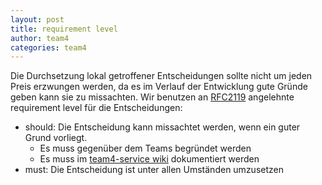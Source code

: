 ```yaml
---
layout: post
title: requirement level
author: team4
categories: team4
---
```

Die Durchsetzung lokal getroffener Entscheidungen sollte nicht um jeden Preis erzwungen werden, da es im Verlauf der Entwicklung gute Gründe geben kann sie zu missachten.
Wir benutzen an [RFC2119](https://tools.ietf.org/html/rfc2119) angelehnte requirement level für die Entscheidungen:

- should: Die Entscheidung kann missachtet werden, wenn ein guter Grund vorliegt. 
  - Es muss gegenüber dem Teams begründet werden
  - Es muss im [team4-service wiki](https://github.com/Archi-Lab-FAE/fae-team-4-service/wiki/Missachtete-Entscheidungen) dokumentiert werden
- must: Die Entscheidung ist unter allen Umständen umzusetzen
